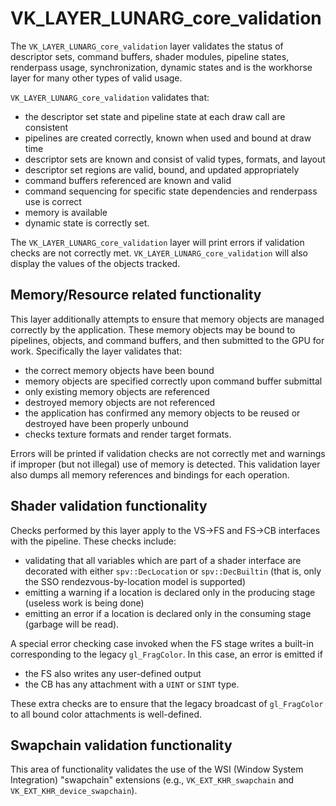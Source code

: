 # VK\_LAYER\_LUNARG\_core\_validation
The `VK_LAYER_LUNARG_core_validation` layer validates the status of descriptor sets, command buffers, shader modules, pipeline states, renderpass usage, synchronization, dynamic states and is the workhorse layer for many other types of valid usage.

`VK_LAYER_LUNARG_core_validation` validates that:

 - the descriptor set state and pipeline state at each draw call are consistent
 - pipelines are created correctly, known when used and bound at draw time
 - descriptor sets are known and consist of valid types, formats, and layout
 - descriptor set regions are valid, bound, and updated appropriately
 - command buffers referenced are known and valid
 - command sequencing for specific state dependencies and renderpass use is correct
 - memory is available
 - dynamic state is correctly set.

The `VK_LAYER_LUNARG_core_validation` layer will print errors if validation checks are not correctly met.  `VK_LAYER_LUNARG_core_validation` will also display the values of the objects tracked.

## Memory/Resource related functionality
This layer additionally attempts to ensure that memory objects are managed correctly by the application.  These memory objects may be bound to pipelines, objects, and command buffers, and then submitted to the GPU for work. Specifically the layer validates that:

 - the correct memory objects have been bound
 - memory objects are specified correctly upon command buffer submittal
 - only existing memory objects are referenced
 - destroyed memory objects are not referenced
 - the application has confirmed any memory objects to be reused or destroyed have been properly unbound
 - checks texture formats and render target formats.

Errors will be printed if validation checks are not correctly met and warnings if improper (but not illegal) use of memory is detected.  This validation layer also dumps all memory references and bindings for each operation.

## Shader validation functionality
Checks performed by this layer apply to the VS->FS and FS->CB interfaces with the pipeline.  These checks include:

 - validating that all variables which are part of a shader interface are  decorated with either `spv::DecLocation` or `spv::DecBuiltin` (that is, only the SSO rendezvous-by-location model is supported)
 - emitting a warning if a location is declared only in the producing stage (useless work is being done)
 - emitting an error if a location is declared only in the consuming stage (garbage will be read).

A special error checking case invoked when the FS stage writes a built-in corresponding to the legacy `gl_FragColor`.  In this case, an error is emitted if

  - the FS also writes any user-defined output
  - the CB has any attachment with a `UINT` or `SINT` type.

These extra checks are to ensure that the legacy broadcast of `gl_FragColor` to all bound color attachments is well-defined.

## Swapchain validation functionality
This area of functionality validates the use of the WSI (Window System Integration) "swapchain" extensions (e.g., `VK_EXT_KHR_swapchain` and `VK_EXT_KHR_device_swapchain`).
